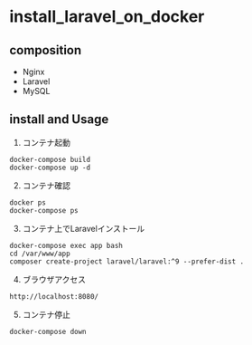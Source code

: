 # install_laravel_on_docker

## composition
- Nginx
- Laravel
- MySQL

## install and Usage
1. コンテナ起動
```
docker-compose build
docker-compose up -d
```

2. コンテナ確認
```
docker ps
docker-compose ps
```

3. コンテナ上でLaravelインストール
```
docker-compose exec app bash
cd /var/www/app
composer create-project laravel/laravel:^9 --prefer-dist .
```

4. ブラウザアクセス
```
http://localhost:8080/
```

5. コンテナ停止
```
docker-compose down
```